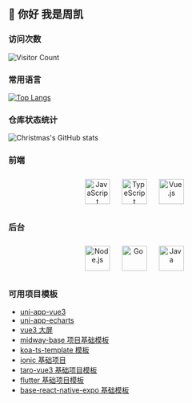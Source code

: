 ## 👋 你好 我是周凯
### 访问次数
![Visitor Count](https://profile-counter.glitch.me/EightDoor/count.svg)
### 常用语言
[![Top Langs](https://github-readme-stats.vercel.app/api/top-langs/?username=EightDoor)](https://github.com/EightDoor/github-readme-stats)
### 仓库状态统计
![Christmas's GitHub stats](https://github-readme-stats.vercel.app/api?username=EightDoor&show_icons=true&theme=tokyonight)
### 前端  
<div align="center">  
<img style="margin: 10px" src="https://profilinator.rishav.dev/skills-assets/javascript-original.svg" alt="JavaScript" height="50" />  
<img style="margin: 10px" src="https://profilinator.rishav.dev/skills-assets/typescript-original.svg" alt="TypeScript" height="50" />  
<img style="margin: 10px" src="https://profilinator.rishav.dev/skills-assets/vuejs-original-wordmark.svg" alt="Vue.js" height="50" />  
</div>

</td><td valign="top" width="33%">



</td><td valign="top" width="33%">



### 后台  
<div align="center">  
<img style="margin: 10px" src="https://profilinator.rishav.dev/skills-assets/nodejs-original-wordmark.svg" alt="Node.js" height="50" />  
<img style="margin: 10px" src="https://profilinator.rishav.dev/skills-assets/go-original.svg" alt="Go" height="50" />  
<img style="margin: 10px" src="https://profilinator.rishav.dev/skills-assets/java-original-wordmark.svg" alt="Java" height="50" />
<br/>
</div>

### 可用项目模板
- [uni-app-vue3](https://github.com/EightDoor/uniapp-vue3-project)
- [uni-app-echarts](https://github.com/EightDoor/uni-app-echart)
- [vue3 大屏](https://github.com/EightDoor/large-screen)
- [midway-base 项目基础模板](https://github.com/EightDoor/midway-base)
- [koa-ts-template 模板](https://github.com/EightDoor/koa-ts-template)
- [ionic 基础项目](https://github.com/EightDoor/base_ionic)
- [taro-vue3 基础项目模板](https://github.com/EightDoor/taro-vue3-project)
- [flutter 基础项目模板](https://github.com/EightDoor/flutter-base)
- [base-react-native-expo 基础模板](https://github.com/EightDoor/base-react-native)

